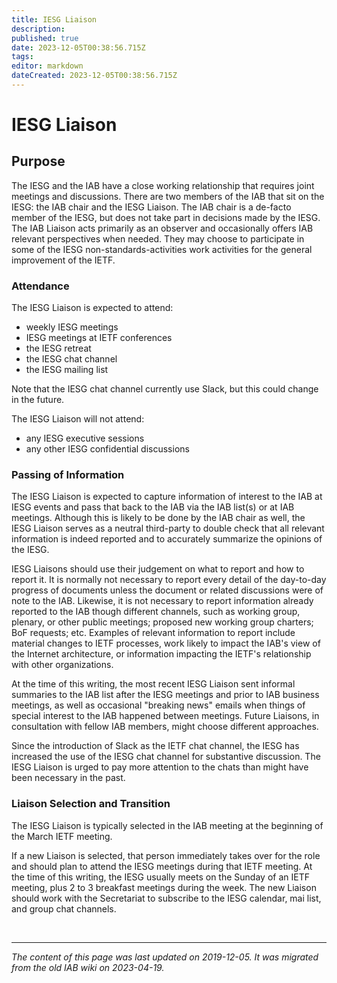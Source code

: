 ```yaml
---
title: IESG Liaison
description: 
published: true
date: 2023-12-05T00:38:56.715Z
tags: 
editor: markdown
dateCreated: 2023-12-05T00:38:56.715Z
---
```


# IESG Liaison
## Purpose 

The IESG and the IAB have a close working relationship that requires joint meetings and discussions.  There are two members of the IAB that sit on the IESG: the IAB chair and the IESG Liaison.  The IAB chair is a de-facto member of the IESG, but does not take part in decisions made by the IESG.  The IAB Liaison acts primarily as an observer and occasionally offers IAB relevant perspectives when needed.  They may choose to participate in some of the IESG non-standards-activities work activities for the general improvement of the IETF.

### Attendance 

The IESG Liaison is expected to attend:

*  weekly IESG meetings
*  IESG meetings at IETF conferences
*  the IESG retreat
*  the IESG chat channel
*  the IESG mailing list

Note that the IESG chat channel currently use Slack, but this could change in the future.

The IESG Liaison will not attend:

* any IESG executive sessions
* any other IESG confidential discussions

### Passing of Information 

The IESG Liaison is expected to capture information of interest to the IAB at IESG events and pass that back to the IAB via the IAB list(s) or at IAB meetings.  Although this is likely to be done by the IAB chair as well, the IESG Liaison serves as a neutral third-party to double check that all relevant information is indeed reported and to accurately summarize the opinions of the IESG.

IESG Liaisons should use their judgement on what to report and how to report it. It is normally not necessary to report every detail of the day-to-day progress of documents unless the document or related discussions were of note to the IAB. Likewise, it is not necessary to report information already reported to the IAB though different channels, such as working group, plenary, or other public meetings; proposed new working group charters; BoF requests; etc. Examples of relevant information to report include material changes to IETF processes, work likely to impact the IAB's view of the Internet architecture, or information impacting the IETF's relationship with other organizations.

At the time of this writing, the most recent IESG Liaison sent informal summaries to the IAB list after the IESG meetings and prior to IAB business meetings, as well as occasional "breaking news" emails when things of special interest to the IAB happened between meetings. Future Liaisons, in consultation with fellow IAB members, might choose different approaches.

Since the introduction of Slack as the IETF chat channel, the IESG has increased the use of the IESG chat channel for substantive discussion. The IESG Liaison is urged to pay more attention to the chats than might have been necessary in the past.

### Liaison Selection and Transition 

The IESG Liaison is typically selected in the IAB meeting at the beginning of the March IETF meeting. 

If a new Liaison is selected, that person immediately takes over for the role and should plan to attend the IESG meetings during that IETF meeting. At the time of this writing, the IESG usually meets on the Sunday of an IETF meeting, plus 2 to 3 breakfast meetings during the week. The new Liaison should work with the Secretariat to subscribe to the IESG calendar, mai list, and group chat channels.

&nbsp;
&nbsp;
&nbsp;

---

*The content of this page was last updated on 2019-12-05. It was migrated from the old IAB wiki on 2023-04-19.*

